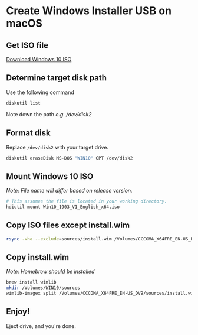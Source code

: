 # Create Windows Installer USB on macOS
## Get ISO file
[Download Windows 10 ISO](https://www.microsoft.com/software-download/windows10)

## Determine target disk path
Use the following command
```sh
diskutil list

```
Note down the path
*e.g. /dev/disk2*

## Format disk
Replace `/dev/disk2` with your target drive.
```sh
diskutil eraseDisk MS-DOS "WIN10" GPT /dev/disk2
```

## Mount Windows 10 ISO
*Note: File name will differ based on release version.*

```sh
# This assumes the file is located in your working directory.
hdiutil mount Win10_1903_V1_English_x64.iso
```

## Copy ISO files except install.wim

```sh
rsync -vha --exclude=sources/install.wim /Volumes/CCCOMA_X64FRE_EN-US_DV9/* /Volumes/WIN10
```

## Copy install.wim
*Note: Homebrew should be installed*
```sh
brew install wimlib
mkdir /Volumes/WIN10/sources
wimlib-imagex split /Volumes/CCCOMA_X64FRE_EN-US_DV9/sources/install.wim /Volumes/WIN10/sources/install.swm 3800
```

## Enjoy!
Eject drive, and you're done.

